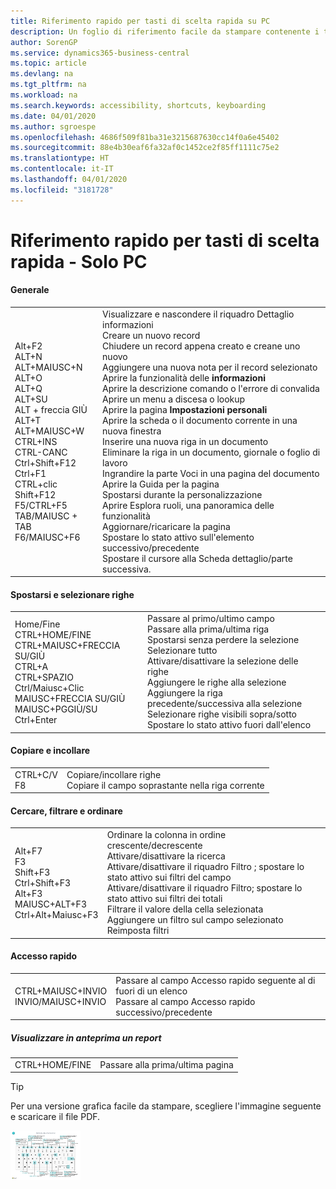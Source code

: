 ```yaml
---
title: Riferimento rapido per tasti di scelta rapida su PC
description: Un foglio di riferimento facile da stampare contenente i tasti di scelta rapida più utilizzati per utenti di PC.
author: SorenGP
ms.service: dynamics365-business-central
ms.topic: article
ms.devlang: na
ms.tgt_pltfrm: na
ms.workload: na
ms.search.keywords: accessibility, shortcuts, keyboarding
ms.date: 04/01/2020
ms.author: sgroespe
ms.openlocfilehash: 4686f509f81ba31e3215687630cc14f0a6e45402
ms.sourcegitcommit: 88e4b30eaf6fa32af0c1452ce2f85ff1111c75e2
ms.translationtype: HT
ms.contentlocale: it-IT
ms.lasthandoff: 04/01/2020
ms.locfileid: "3181728"
---
```

# <a name="keyboard-quick-reference---pc-only"></a>Riferimento rapido per tasti di scelta rapida - Solo PC

#### <a name="general"></a>Generale
|||  
|-|-|
|Alt+F2<br />ALT+N<br />ALT+MAIUSC+N<br />ALT+O<br />ALT+Q<br />ALT+SU<br />ALT + freccia GIÙ<br />ALT+T<br />ALT+MAIUSC+W<br />CTRL+INS<br />CTRL-CANC<br />Ctrl+Shift+F12<br />Ctrl+F1<br />CTRL+clic<br />Shift+F12<br />F5/CTRL+F5<br />TAB/MAIUSC + TAB<br />F6/MAIUSC+F6<br />|Visualizzare e nascondere il riquadro Dettaglio informazioni<br />Creare un nuovo record<br />Chiudere un record appena creato e creane uno nuovo<br />Aggiungere una nuova nota per il record selezionato<br />Aprire la funzionalità delle **informazioni**<br />Aprire la descrizione comando o l'errore di convalida<br />Aprire un menu a discesa o lookup<br />Aprire la pagina **Impostazioni personali**<br />Aprire la scheda o il documento corrente in una nuova finestra<br />Inserire una nuova riga in un documento<br />Eliminare la riga in un documento, giornale o foglio di lavoro<br />Ingrandire la parte Voci in una pagina del documento<br />Aprire la Guida per la pagina<br />Spostarsi durante la personalizzazione<br />Aprire Esplora ruoli, una panoramica delle funzionalità<br />Aggiornare/ricaricare la pagina<br />Spostare lo stato attivo sull'elemento successivo/precedente<br />Spostare il cursore alla Scheda dettaglio/parte successiva.|

#### <a name="navigate--select-rows"></a>Spostarsi e selezionare righe
|||
|-|-|
|Home/Fine<br />CTRL+HOME/FINE <br />CTRL+MAIUSC+FRECCIA SU/GIÙ<br />CTRL+A <br />CTRL+SPAZIO<br />Ctrl/Maiusc+Clic<br />MAIUSC+FRECCIA SU/GIÙ<br />MAIUSC+PGGIÙ/SU<br />Ctrl+Enter|Passare al primo/ultimo campo<br />Passare alla prima/ultima riga<br />Spostarsi senza perdere la selezione<br />Selezionare tutto<br />Attivare/disattivare la selezione delle righe<br /> Aggiungere le righe alla selezione<br />Aggiungere la riga precedente/successiva alla selezione<br />Selezionare righe visibili sopra/sotto <br />Spostare lo stato attivo fuori dall'elenco|

#### <a name="copy--paste"></a>Copiare e incollare
|||
|-|-|
|CTRL+C/V<br />F8|Copiare/incollare righe<br />Copiare il campo soprastante nella riga corrente|

#### <a name="search-filter--sort"></a>Cercare, filtrare e ordinare
|||
|-|-|
|Alt+F7<br />F3<br />Shift+F3<br />Ctrl+Shift+F3<br />Alt+F3<br />MAIUSC+ALT+F3<br />Ctrl+Alt+Maiusc+F3|Ordinare la colonna in ordine crescente/decrescente<br />Attivare/disattivare la ricerca<br />Attivare/disattivare il riquadro Filtro	; spostare lo stato attivo sui filtri del campo<br />Attivare/disattivare il riquadro Filtro; spostare lo stato attivo sui filtri dei totali<br />Filtrare il valore della cella selezionata<br />Aggiungere un filtro sul campo selezionato<br />Reimposta filtri|

#### <a name="quick-entry"></a>Accesso rapido
|||
|-|-|
|CTRL+MAIUSC+INVIO<br />INVIO/MAIUSC+INVIO|Passare al campo Accesso rapido seguente al di fuori di un elenco<br />Passare al campo Accesso rapido successivo/precedente|


##### <a name="report-preview"></a>Visualizzare in anteprima un report
|||
|-|-|
|CTRL+HOME/FINE|Passare alla prima/ultima pagina|

> [!TIP]
> Per una versione grafica facile da stampare, scegliere l'immagine seguente e scaricare il file PDF.
>
> [ ![](media/keyboard_shortcut_inline.png) ](media/keyboard_shortcuts.pdf)
